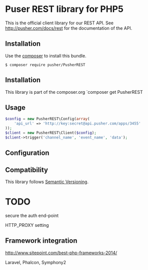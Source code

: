 Puser REST library for PHP5
===========================

This is the official client library for our REST API.
See http://pusher.com/docs/rest for the documentation of the API.

Installation
------------

Use the [composer](http://getcomposer.org) to install this bundle.

```
$ composer require pusher/PusherREST
```

Installation
------------

This library is part of the composer.org
`composer get PusherREST

Usage
-----

```php
$config = new PusherREST\Config(array(
    'api_url' => 'http://key:secret@api.pusher.com/apps/3455'
));
$client = new PusherREST\Client($config);
$client->trigger('channel_name', 'event_name', 'data');
```

Configuration
-------------

Compatibility
-------------

This library follows [Semantic Versioning](http://semver.org).

TODO
====

secure the auth end-point

HTTP_PROXY setting


Framework integration
---------------------

http://www.sitepoint.com/best-php-frameworks-2014/

Laravel, Phalcon, Symphony2


